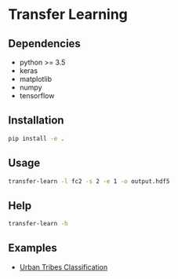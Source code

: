 # Transfer Learning

## Dependencies

- python >= 3.5
- keras
- matplotlib
- numpy
- tensorflow

## Installation

```bash
pip install -e .
```

## Usage

```bash
transfer-learn -l fc2 -s 2 -e 1 -o output.hdf5
```

## Help

```bash
transfer-learn -h
```

## Examples

- [Urban Tribes Classification](examples/urban-tribes.ipynb)
